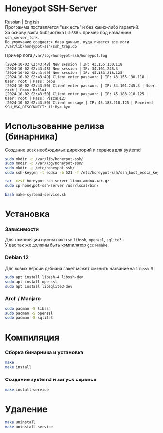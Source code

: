 # Honeypot SSH-Server
Russian | [English](README.md)</br>
Программа поставляется "как есть" и без каких-либо гарантий. </br>
За основу взята библиотека `LibSSH` и пример под названием `ssh_server_fork`.</br>
`По умолчанию создается база данных, куда пишется все логи /var/lib/honeypot-ssh/ssh_trap.db`

Пример лога `/var/log/honeypot-ssh/honeypot.log`</br>
```
[2024-10-02 02:43:48] New session | IP: 43.155.130.118
[2024-10-02 02:43:48] New session | IP: 34.101.245.3
[2024-10-02 02:43:49] New session | IP: 45.183.218.125
[2024-10-02 02:43:49] Client enter password | IP: 43.155.130.118 | User: root | Pass: babu
[2024-10-02 02:43:50] Client enter password | IP: 34.101.245.3 | User: root | Pass: hello1
[2024-10-02 02:43:50] Client enter password | IP: 45.183.218.125 | User: root | Pass: Pizza@123
[2024-10-02 02:43:50] Client message | IP: 45.183.218.125 | Received SSH_MSG_DISCONNECT: 11:Bye Bye
```

# Использование релиза (бинарника)
Создание всех необходимых директорий и сервиса для systemd
```bash
sudo mkdir -p /var/lib/honeypot-ssh/
sudo mkdir -p /var/log/honeypot-ssh/
sudo mkdir -p /etc/honeypot-ssh/
sudo ssh-keygen -t ecdsa -b 521 -f /etc/honeypot-ssh/ssh_host_ecdsa_key -N ""

tar -xzvf honeypot-ssh-server-linux-amd64.tar.gz
sudo cp honeypot-ssh-server /usr/local/bin/

bash make-systemd-service.sh
```

# Установка
### Зависимости
Для компиляции нужны пакеты: `libssh`, `openssl`, `sqlite3` .</br>
У вас так же должны быть компилятор `gcc` и `make`.

### Debian 12
Для новых версий дебиана пакет может сменить название на `libssh-5`
```bash
sudo apt install libssh-4 libssh-dev
sudo apt install openssl
sudo apt install libsqlite3-dev
```

### Arch / Manjaro
```bash
sudo pacman -S libssh
sudo pacman -S openssl
sudo pacman -S sqlite3
```

# Компиляция
### Сборка бинарника и установка
```bash
make
make install
```

### Создание systemd и запуск сервиса
```bash
make install-service
```

# Удаление
```bash
make uninstall
make uninstall-service
```
